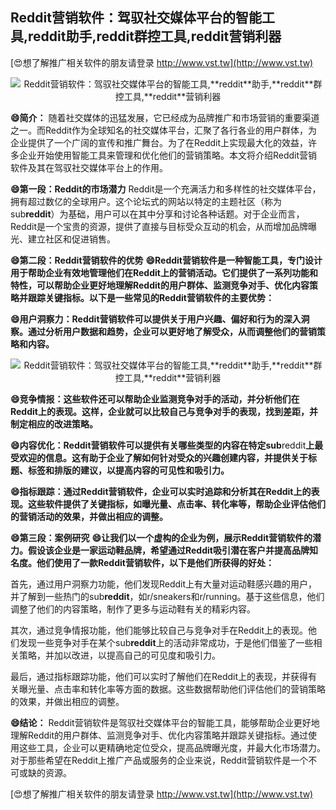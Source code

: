 ## **Reddit营销软件：驾驭社交媒体平台的智能工具,**reddit**助手,**reddit**群控工具,**reddit**营销利器**

[😍想了解推广相关软件的朋友请登录 http://www.vst.tw](http://www.vst.tw)

 <center><img src="https://vst.tw/MP4/tuiguang/png/1.png" alt="Reddit营销软件：驾驭社交媒体平台的智能工具,**reddit**助手,**reddit**群控工具,**reddit**营销利器"></center>

**😄简介：**
随着社交媒体的迅猛发展，它已经成为品牌推广和市场营销的重要渠道之一。而Reddit作为全球知名的社交媒体平台，汇聚了各行各业的用户群体，为企业提供了一个广阔的宣传和推广舞台。为了在Reddit上实现最大化的效益，许多企业开始使用智能工具来管理和优化他们的营销策略。本文将介绍Reddit营销软件及其在驾驭社交媒体平台上的作用。

**😄第一段：Reddit的市场潜力**
Reddit是一个充满活力和多样性的社交媒体平台，拥有超过数亿的全球用户。这个论坛式的网站以特定的主题社区（称为sub**reddit**）为基础，用户可以在其中分享和讨论各种话题。对于企业而言，Reddit是一个宝贵的资源，提供了直接与目标受众互动的机会，从而增加品牌曝光、建立社区和促进销售。

**😄第二段：Reddit营销软件的优势**
**😄Reddit营销软件是一种智能工具，专门设计用于帮助企业有效地管理他们在Reddit上的营销活动。它们提供了一系列功能和特性，可以帮助企业更好地理解Reddit的用户群体、监测竞争对手、优化内容策略并跟踪关键指标。以下是一些常见的Reddit营销软件的主要优势：**

**😄用户洞察力：Reddit营销软件可以提供关于用户兴趣、偏好和行为的深入洞察。通过分析用户数据和趋势，企业可以更好地了解受众，从而调整他们的营销策略和内容。**

 <center><img src="https://vst.tw/MP4/tuiguang/png/7.png" alt="Reddit营销软件：驾驭社交媒体平台的智能工具,**reddit**助手,**reddit**群控工具,**reddit**营销利器"></center>

**😄竞争情报：这些软件还可以帮助企业监测竞争对手的活动，并分析他们在Reddit上的表现。这样，企业就可以比较自己与竞争对手的表现，找到差距，并制定相应的改进策略。**

**😄内容优化：Reddit营销软件可以提供有关哪些类型的内容在特定sub**reddit**上最受欢迎的信息。这有助于企业了解如何针对受众的兴趣创建内容，并提供关于标题、标签和排版的建议，以提高内容的可见性和吸引力。**

**😄指标跟踪：通过Reddit营销软件，企业可以实时追踪和分析其在Reddit上的表现。这些软件提供了关键指标，如曝光量、点击率、转化率等，帮助企业评估他们的营销活动的效果，并做出相应的调整。**

**😄第三段：案例研究**
**😄让我们以一个虚构的企业为例，展示Reddit营销软件的潜力。假设该企业是一家运动鞋品牌，希望通过Reddit吸引潜在客户并提高品牌知名度。他们使用了一款Reddit营销软件，以下是他们所获得的好处：**

首先，通过用户洞察力功能，他们发现Reddit上有大量对运动鞋感兴趣的用户，并了解到一些热门的sub**reddit**，如r/sneakers和r/running。基于这些信息，他们调整了他们的内容策略，制作了更多与运动鞋有关的精彩内容。

其次，通过竞争情报功能，他们能够比较自己与竞争对手在Reddit上的表现。他们发现一些竞争对手在某个sub**reddit**上的活动非常成功，于是他们借鉴了一些相关策略，并加以改进，以提高自己的可见度和吸引力。

最后，通过指标跟踪功能，他们可以实时了解他们在Reddit上的表现，并获得有关曝光量、点击率和转化率等方面的数据。这些数据帮助他们评估他们的营销策略的效果，并做出相应的调整。

**😄结论：**
Reddit营销软件是驾驭社交媒体平台的智能工具，能够帮助企业更好地理解Reddit的用户群体、监测竞争对手、优化内容策略并跟踪关键指标。通过使用这些工具，企业可以更精确地定位受众，提高品牌曝光度，并最大化市场潜力。对于那些希望在Reddit上推广产品或服务的企业来说，Reddit营销软件是一个不可或缺的资源。

[😍想了解推广相关软件的朋友请登录 http://www.vst.tw](http://www.vst.tw)



